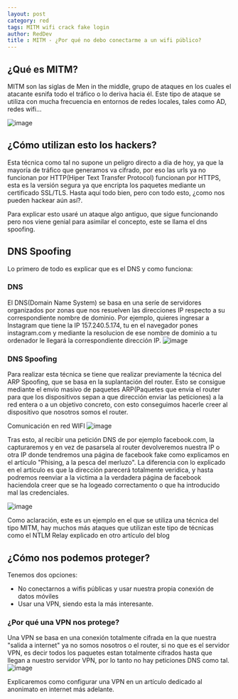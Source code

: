 ```yaml
---
layout: post
category: red
tags: MITM wifi crack fake login 
author: RedDev
title : MITM - ¿Por qué no debo conectarme a un wifi público?
---
```


## ¿Qué es MITM?
MITM son las siglas de Men in the middle, grupo de ataques en los cuales el atacante esnifa todo el tráfico o lo deriva hacia él.
Este tipo de ataque se utiliza con mucha frecuencia en entornos de redes locales, tales como AD, redes wifi...

![image](https://github.com/reycotallo98/reycotallo98.github.io/assets/93315382/3476fa1b-f6d2-44d1-80b5-2eeb2fc3597a)

## ¿Cómo utilizan esto los hackers?
Esta técnica como tal no supone un peligro directo a dia de hoy, ya que la mayoría de tráfico que generamos va cifrado,
por eso las urls ya no funcionan por HTTP(Hiper Text Transfer Protocol) funcionan por HTTPS, esta es la versión segura ya que encripta los paquetes mediante un certificado SSL/TLS. Hasta aquí todo bien, pero con todo esto, ¿como nos pueden hackear aún así?.

Para explicar esto usaré un ataque algo antiguo, que sigue funcionando pero nos viene genial para asimilar el concepto, este se llama el dns spoofing.

## DNS Spoofing
Lo primero de todo es explicar que es el DNS y como funciona:

### DNS
El DNS(Domain Name System) se basa en una seríe de servidores organizados por zonas que nos resuelven las direcciones IP respecto a su correspondiente nombre de dominio.
Por ejemplo, quieres ingresar a Instagram que tiene la IP 157.240.5.174, tu en el navegador pones instagram.com y mediante la resolucion de ese nombre de dominio a tu ordenador le llegará la correspondiente dirección IP.
![image](https://github.com/reycotallo98/reycotallo98.github.io/assets/93315382/129de909-f313-45d8-a2fc-5dbed49f03bf)

### DNS Spoofing
Para realizar esta técnica se tiene que realizar previamente la técnica del ARP Spoofing, que se basa en la suplantación del router.
Esto se consigue mediante el envio masivo de paquetes ARP(Paquetes que envia el router para que los dispositivos sepan a que dirección enviar las peticiones) a la red entera o a un objetivo concreto, con esto conseguimos hacerle creer al dispositivo que nosotros somos el router.

Comunicación en red WIFI
![image](https://github.com/reycotallo98/reycotallo98.github.io/assets/93315382/e3a80847-e6e5-4171-951f-f7d31f7c571c)

Tras esto, al recibir una petición DNS de por ejemplo facebook.com, la capturaremos y en vez de pasarsela al router devolveremos nuestra IP o otra IP donde tendremos una página de facebook fake como explicamos en el artículo "Phising, a la pesca del merluzo".
La diferencia con lo explicado en el artículo es que la dirección parecerá totalmente veridica, y hasta podremos reenviar a la victima a la verdadera página de facebook haciendola creer que se ha logeado correctamento o que ha introducido mal las credenciales.

![image](https://github.com/reycotallo98/reycotallo98.github.io/assets/93315382/a61394a1-467e-4fc1-a9da-82255a4708e8)

Como aclaración, este es un ejemplo en el que se utiliza una técnica del tipo MITM, hay muchos más ataques que utilizan este tipo de técnicas como el NTLM Relay explicado en otro artículo del blog

## ¿Cómo nos podemos proteger?
Tenemos dos opciones:
- No conectarnos a wifis públicas y usar nuestra propia conexión de datos móviles
- Usar una VPN, siendo esta la más interesante.

### ¿Por qué una VPN nos protege?
Una VPN se basa en una conexión totalmente cifrada en la que nuestra "salida a internet" ya no somos nosotros o el router, si no que es el servidor VPN, es decir todos los paquetes estan totalmente cifrados hasta que llegan a nuestro servidor VPN, por lo tanto no hay peticiones DNS como tal.
![image](https://github.com/reycotallo98/reycotallo98.github.io/assets/93315382/5e6a43ac-08ce-46ad-8e27-780eb68deae5)

Explicaremos como configurar una VPN en un artículo dedicado al anonimato en internet más adelante.
